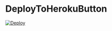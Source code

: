 DeployToHerokuButton
====================
[![Deploy](https://www.herokucdn.com/deploy/button.png)](https://heroku.com/deploy)
